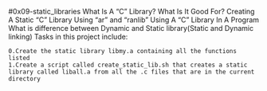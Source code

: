 #0x09-static_libraries
What Is A “C” Library? What Is It Good For?
Creating A Static “C” Library Using “ar” and “ranlib”
Using A “C” Library In A Program
What is difference between Dynamic and Static library(Static and Dynamic linking)
Tasks in this project include:
```
0.Create the static library libmy.a containing all the functions listed
1.Create a script called create_static_lib.sh that creates a static library called liball.a from all the .c files that are in the current directory
```
